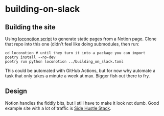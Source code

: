# building-on-slack

## Building the site

Using [loconotion script](https://github.com/leoncvlt/loconotion) to generate static pages from a Notion page. 
Clone that repo into this one (didn't feel like doing submodules, then run:

```shell
cd loconotion # until they turn it into a package you can import
poetry install --no-dev
poetry run python loconotion ../building_on_slack.toml
```
This could be automated with GitHub Actions, but for now why automate a task that only takes a minute a week at max. Bigger fish out there to fry.

## Design

Notion handles the fiddly bits, but I still have to make it look not dumb. Good example site
with a lot of traffic is [Side Hustle Stack](https://sidehustlestack.co/).


